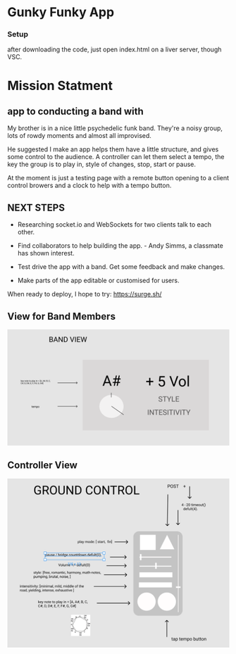 # Gunky Funky App

### Setup

after downloading the code, just open index.html on a liver server, though VSC.


# Mission Statment
## app to conducting a band with

My brother is in a nice little psychedelic funk band. They're a noisy group, lots of rowdy moments and almost all improvised.

He suggested I make an app helps them have a little structure, and gives some control to the audience. A controller can let them select a tempo, the key the group is to play in, style of changes, stop, start or pause. 

At the moment is just a testing page with a remote button opening to a client control browers and a clock to help with a tempo button. 

## NEXT STEPS

* Researching socket.io and WebSockets for two clients talk to each other.

* Find collaborators to help building the app. - Andy Simms, a classmate has shown interest.

* Test drive the app with a band. Get some feedback and make changes.

* Make parts of the app editable or customised for users. 


When ready to deploy, I hope to try: https://surge.sh/

## View for Band Members
![](image/shuttle_panel.png)


## Controller View
![](image/ground_control.png)




